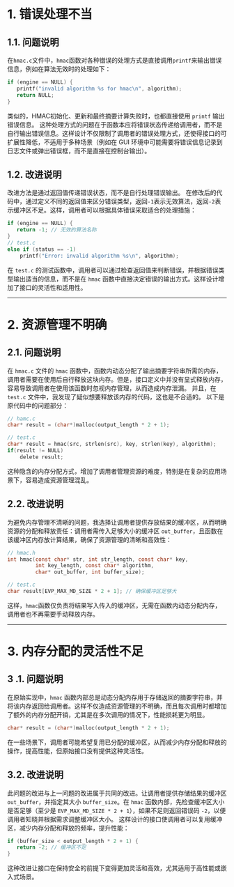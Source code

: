 # 1. 错误处理不当
## 1.1. 问题说明
在`hmac.c`文件中，`hmac`函数对各种错误的处理方式是直接调用`printf`来输出错误信息，例如在算法无效时的处理如下：
```C
if (engine == NULL) {
   printf("invalid algorithm %s for hmac\n", algorithm);
   return NULL;
}
```
类似的，HMAC初始化、更新和最终摘要计算失败时，也都直接使用 `printf` 输出错误信息。
这种处理方式的问题在于函数本应将错误状态传递给调用者，而不是自行输出错误信息。这样设计不仅限制了调用者的错误处理方式，还使得接口的可扩展性降低，不适用于多种场景（例如在 GUI 环境中可能需要将错误信息记录到日志文件或弹出错误框，而不是直接在控制台输出）。
## 1.2. 改进说明
改进方法是通过返回值传递错误状态，而不是自行处理错误输出。
在修改后的代码中，通过定义不同的返回值来区分错误类型，返回`-1`表示无效算法，返回`-2`表示缓冲区不足。这样，调用者可以根据具体错误采取适合的处理措施：
```C
if (engine == NULL) {
   return -1; // 无效的算法名称
}
// test.c
else if (status == -1)
    printf("Error: invalid algorithm %s\n", algorithm);
```
在 `test.c` 的测试函数中，调用者可以通过检查返回值来判断错误，并根据错误类型输出适当的信息，而不是在 `hmac` 函数中直接决定错误的输出方式。这样设计增加了接口的灵活性和适用性。

---

# 2. 资源管理不明确
## 2.1. 问题说明
在 `hmac.c` 文件的 `hmac` 函数中，函数内动态分配了输出摘要字符串所需的内存，调用者需要在使用后自行释放这块内存。但是，接口定义中并没有显式释放内存，容易导致调用者在使用该函数时忽视内存管理，从而造成内存泄漏。
并且，在 `test.c` 文件中，我发现了疑似想要释放该内存的代码，这也是不合适的。
以下是原代码中的问题部分：
```C
// hamc.c
char* result = (char*)malloc(output_length * 2 + 1);

// test.c
char* result = hmac(src, strlen(src), key, strlen(key), algorithm);
if(result != NULL) 
    delete result;
```

这种隐含的内存分配方式，增加了调用者管理资源的难度，特别是在复杂的应用场景下，容易造成资源管理混乱。
## 2.2. 改进说明
为避免内存管理不清晰的问题，我选择让调用者提供存放结果的缓冲区，从而明确资源的分配和释放责任：调用者需传入足够大小的缓冲区 `out_buffer`，且函数在该缓冲区内存放计算结果，确保了资源管理的清晰和高效性：
```C
// hmac.h
int hmac(const char* str, int str_length, const char* key, 
         int key_length, const char* algorithm, 
         char* out_buffer, int buffer_size);

// test.c
char result[EVP_MAX_MD_SIZE * 2 + 1]; // 确保缓冲区足够大 
```
这样，`hmac`函数仅负责将结果写入传入的缓冲区，无需在函数内动态分配内存，调用者也不再需要手动释放内存。

---

# 3. 内存分配的灵活性不足
## 3 .1. 问题说明
在原始实现中，`hmac` 函数内部总是动态分配内存用于存储返回的摘要字符串，并将该内存返回给调用者。这样不仅造成资源管理的不明确，而且每次调用时都增加了额外的内存分配开销，尤其是在多次调用的情况下，性能损耗更为明显。
```C
char* result = (char*)malloc(output_length * 2 + 1);
```
在一些场景下，调用者可能希望复用已分配的缓冲区，从而减少内存分配和释放的操作，提高性能，但原始接口没有提供这种灵活性。
## 3.2. 改进说明
此问题的改进与上一问题的改进属于共同的改进。让调用者提供存储结果的缓冲区 `out_buffer`，并指定其大小 `buffer_size`。在 `hmac` 函数内部，先检查缓冲区大小是否足够（至少是 `EVP_MAX_MD_SIZE * 2 + 1`），如果不足则返回错误码 `-2`，以便调用者知晓并根据需求调整缓冲区大小。
这样设计的接口使调用者可以复用缓冲区，减少内存分配和释放的频率，提升性能：
```C
if (buffer_size < output_length * 2 + 1) {
   return -2; // 缓冲区不足
}
```
这种改进让接口在保持安全的前提下变得更加灵活和高效，尤其适用于高性能或嵌入式场景。









